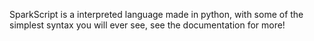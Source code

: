 SparkScript is a interpreted language made in python, with some of the simplest syntax you will ever see, see the documentation for more!
